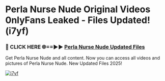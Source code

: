 # Perla Nurse Nude Original Videos 0nlyFans Leaked - Files Updated! (i7yf)

<h3>🔴 CLICK HERE 🌐==►► <a href="https://tinyurl.com/4mcuefdz" rel="nofollow">Perla Nurse Nude Updated Files</a></h3>

Get Perla Nurse Nude and all content. Now you can access all videos and pictures of Perla Nurse Nude. New Updated Files 2025!

[![i7yf](https://i.imgur.com/StAQSOY.gif)](https://tinyurl.com/4mcuefdz)
